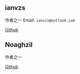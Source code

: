 ## ianvzs
作者之一
Email: `ianvzs@outlook.com`

[Github](https://github.com/IanVzs/)

## Noaghzil
作者之一

[Github](https://github.com/Zzl615)
